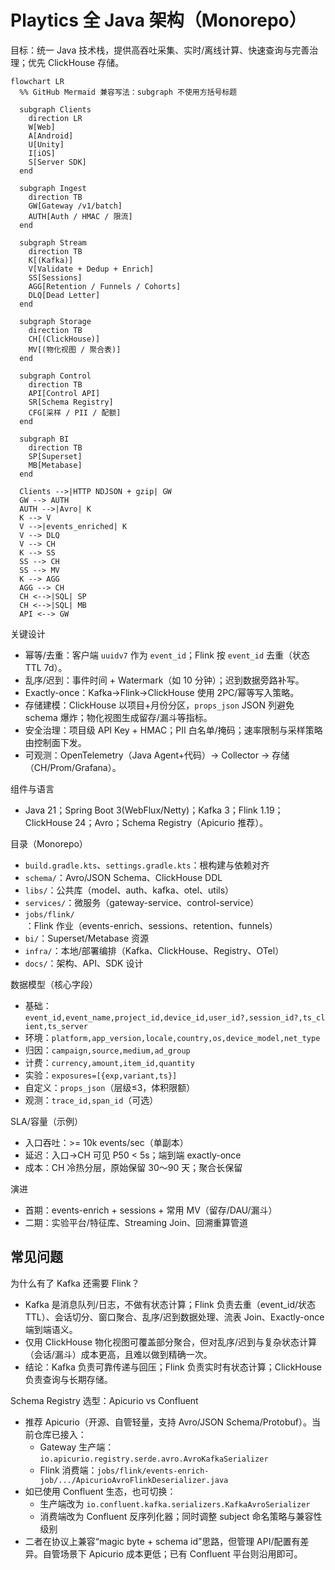 # Playtics 全 Java 架构（Monorepo）

目标：统一 Java 技术栈，提供高吞吐采集、实时/离线计算、快速查询与完善治理；优先 ClickHouse 存储。

```mermaid
flowchart LR
  %% GitHub Mermaid 兼容写法：subgraph 不使用方括号标题

  subgraph Clients
    direction LR
    W[Web]
    A[Android]
    U[Unity]
    I[iOS]
    S[Server SDK]
  end

  subgraph Ingest
    direction TB
    GW[Gateway /v1/batch]
    AUTH[Auth / HMAC / 限流]
  end

  subgraph Stream
    direction TB
    K[(Kafka)]
    V[Validate + Dedup + Enrich]
    SS[Sessions]
    AGG[Retention / Funnels / Cohorts]
    DLQ[Dead Letter]
  end

  subgraph Storage
    direction TB
    CH[(ClickHouse)]
    MV[(物化视图 / 聚合表)]
  end

  subgraph Control
    direction TB
    API[Control API]
    SR[Schema Registry]
    CFG[采样 / PII / 配额]
  end

  subgraph BI
    direction TB
    SP[Superset]
    MB[Metabase]
  end

  Clients -->|HTTP NDJSON + gzip| GW
  GW --> AUTH
  AUTH -->|Avro| K
  K --> V
  V -->|events_enriched| K
  V --> DLQ
  V --> CH
  K --> SS
  SS --> CH
  SS --> MV
  K --> AGG
  AGG --> CH
  CH <-->|SQL| SP
  CH <-->|SQL| MB
  API <--> GW
```

关键设计
- 幂等/去重：客户端 `uuidv7` 作为 `event_id`；Flink 按 `event_id` 去重（状态 TTL 7d）。
- 乱序/迟到：事件时间 + Watermark（如 10 分钟）；迟到数据旁路补写。
- Exactly-once：Kafka→Flink→ClickHouse 使用 2PC/幂等写入策略。
- 存储建模：ClickHouse 以项目+月份分区，`props_json` JSON 列避免 schema 爆炸；物化视图生成留存/漏斗等指标。
- 安全治理：项目级 API Key + HMAC；PII 白名单/掩码；速率限制与采样策略由控制面下发。
- 可观测：OpenTelemetry（Java Agent+代码）→ Collector → 存储（CH/Prom/Grafana）。

组件与语言
- Java 21；Spring Boot 3(WebFlux/Netty)；Kafka 3；Flink 1.19；ClickHouse 24；Avro；Schema Registry（Apicurio 推荐）。

目录（Monorepo）
- `build.gradle.kts`、`settings.gradle.kts`：根构建与依赖对齐
- `schema/`：Avro/JSON Schema、ClickHouse DDL
- `libs/`：公共库（model、auth、kafka、otel、utils）
- `services/`：微服务（gateway-service、control-service）
- `jobs/flink/`：Flink 作业（events-enrich、sessions、retention、funnels）
- `bi/`：Superset/Metabase 资源
- `infra/`：本地/部署编排（Kafka、ClickHouse、Registry、OTel）
- `docs/`：架构、API、SDK 设计

数据模型（核心字段）
- 基础：`event_id,event_name,project_id,device_id,user_id?,session_id?,ts_client,ts_server`
- 环境：`platform,app_version,locale,country,os,device_model,net_type`
- 归因：`campaign,source,medium,ad_group`
- 计费：`currency,amount,item_id,quantity`
- 实验：`exposures=[{exp,variant,ts}]`
- 自定义：`props_json`（层级≤3，体积限额）
- 观测：`trace_id,span_id`（可选）

SLA/容量（示例）
- 入口吞吐：>= 10k events/sec（单副本）
- 延迟：入口→CH 可见 P50 < 5s；端到端 exactly-once
- 成本：CH 冷热分层，原始保留 30～90 天；聚合长保留

演进
- 首期：events-enrich + sessions + 常用 MV（留存/DAU/漏斗）
- 二期：实验平台/特征库、Streaming Join、回溯重算管道

## 常见问题

为什么有了 Kafka 还需要 Flink？
- Kafka 是消息队列/日志，不做有状态计算；Flink 负责去重（event_id/状态TTL）、会话切分、窗口聚合、乱序/迟到数据处理、流表 Join、Exactly-once 端到端语义。
- 仅用 ClickHouse 物化视图可覆盖部分聚合，但对乱序/迟到与复杂状态计算（会话/漏斗）成本更高，且难以做到精确一次。
- 结论：Kafka 负责可靠传递与回压；Flink 负责实时有状态计算；ClickHouse 负责查询与长期存储。

Schema Registry 选型：Apicurio vs Confluent
- 推荐 Apicurio（开源、自管轻量，支持 Avro/JSON Schema/Protobuf）。当前仓库已接入：
  - Gateway 生产端：`io.apicurio.registry.serde.avro.AvroKafkaSerializer`
  - Flink 消费端：`jobs/flink/events-enrich-job/.../ApicurioAvroFlinkDeserializer.java`
- 如已使用 Confluent 生态，也可切换：
  - 生产端改为 `io.confluent.kafka.serializers.KafkaAvroSerializer`
  - 消费端改为 Confluent 反序列化器；同时调整 subject 命名策略与兼容性级别
- 二者在协议上兼容“magic byte + schema id”思路，但管理 API/配置有差异。自管场景下 Apicurio 成本更低；已有 Confluent 平台则沿用即可。
